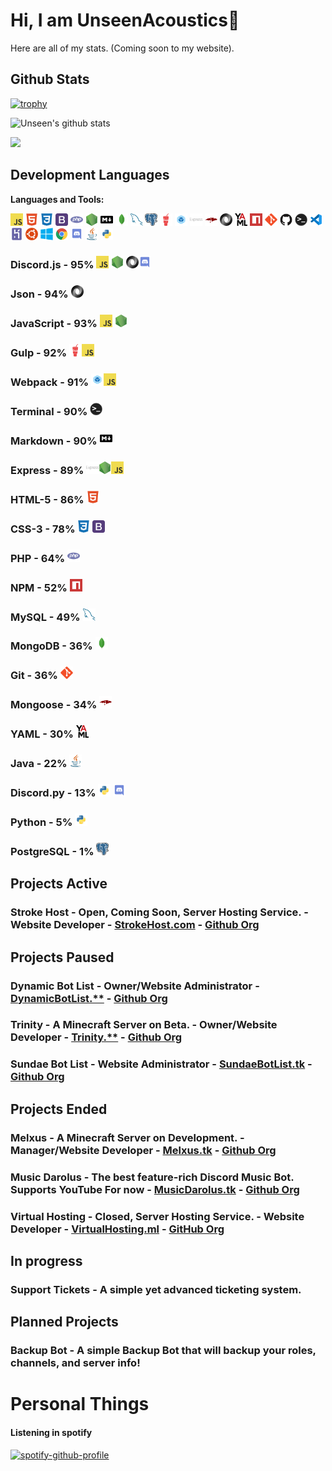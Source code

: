 
# Hi, I am UnseenAcoustics👋
Here are all of my stats.
(Coming soon to my website).
## Github Stats

[![trophy](https://github-profile-trophy.vercel.app/?username=UnseenAcoustics)](https://github.com/ryo-ma/github-profile-trophy)

![Unseen's github stats](https://github-readme-stats.vercel.app/api?username=UnseenAcoustics&include_all_commits=true)

<img src="https://github-readme-stats.vercel.app/api/top-langs/?username=UnseenAcoustics&layout=compact" />

## Development Languages
**Languages and Tools:**  

<code><img height="20" src="https://raw.githubusercontent.com/github/explore/80688e429a7d4ef2fca1e82350fe8e3517d3494d/topics/javascript/javascript.png"></code>
<code><img height="20" src="https://raw.githubusercontent.com/devicons/devicon/master/icons/html5/html5-plain.svg"></code>
<code><img height="20" src="https://raw.githubusercontent.com/devicons/devicon/master/icons/css3/css3-plain.svg"></code>
<code><img height="20" src="https://raw.githubusercontent.com/github/explore/80688e429a7d4ef2fca1e82350fe8e3517d3494d/topics/bootstrap/bootstrap.png"></code>
<code><img height="20" src="https://raw.githubusercontent.com/devicons/devicon/master/icons/php/php-plain.svg"></code>
<code><img height="20" src="https://raw.githubusercontent.com/github/explore/80688e429a7d4ef2fca1e82350fe8e3517d3494d/topics/nodejs/nodejs.png"></code>
<code><img height="20" src="https://raw.githubusercontent.com/github/explore/80688e429a7d4ef2fca1e82350fe8e3517d3494d/topics/markdown/markdown.png"></code>
<code><img height="20" src="https://raw.githubusercontent.com/devicons/devicon/master/icons/mongodb/mongodb-original.svg"></code>
<code><img height="20" src="https://raw.githubusercontent.com/devicons/devicon/master/icons/mysql/mysql-original.svg"></code>
<code><img height="20" src="https://raw.githubusercontent.com/github/explore/80688e429a7d4ef2fca1e82350fe8e3517d3494d/topics/postgresql/postgresql.png"></code>
<code><img height="20" src="https://raw.githubusercontent.com/github/explore/80688e429a7d4ef2fca1e82350fe8e3517d3494d/topics/gulp/gulp.png"></code>
<code><img height="20" src="https://raw.githubusercontent.com/github/explore/80688e429a7d4ef2fca1e82350fe8e3517d3494d/topics/webpack/webpack.png"></code>
<code><img height="20" src="https://raw.githubusercontent.com/github/explore/80688e429a7d4ef2fca1e82350fe8e3517d3494d/topics/express/express.png"></code>
<code><img height="20" src="https://raw.githubusercontent.com/github/explore/80688e429a7d4ef2fca1e82350fe8e3517d3494d/topics/mongoose/mongoose.png"></code>
<code><img height="20" src="https://raw.githubusercontent.com/github/explore/80688e429a7d4ef2fca1e82350fe8e3517d3494d/topics/json/json.png"></code>
<code><img height="20" src="https://raw.githubusercontent.com/github/explore/80688e429a7d4ef2fca1e82350fe8e3517d3494d/topics/yaml/yaml.png"></code>
<code><img height="20" src="https://raw.githubusercontent.com/github/explore/80688e429a7d4ef2fca1e82350fe8e3517d3494d/topics/npm/npm.png"></code>
<code><img height="20" src="https://raw.githubusercontent.com/devicons/devicon/master/icons/git/git-original.svg"></code>
<code><img height="20" src="https://raw.githubusercontent.com/devicons/devicon/master/icons/github/github-original.svg"></code>
<code><img height="20" src="https://raw.githubusercontent.com/github/explore/80688e429a7d4ef2fca1e82350fe8e3517d3494d/topics/terminal/terminal.png"></code>
<code><img height="20" src="https://raw.githubusercontent.com/vscode-icons/vscode-icons/master/icons/file_type_vscode.svg"></code>
<code><img height="20" src="https://raw.githubusercontent.com/devicons/devicon/master/icons/heroku/heroku-plain.svg"></code>
<code><img height="20" src="https://raw.githubusercontent.com/github/explore/80688e429a7d4ef2fca1e82350fe8e3517d3494d/topics/ubuntu/ubuntu.png"></code>
<code><img height="20" src="https://raw.githubusercontent.com/devicons/devicon/master/icons/windows8/windows8-original.svg"></code>
<code><img height="20" src="https://raw.githubusercontent.com/github/explore/80688e429a7d4ef2fca1e82350fe8e3517d3494d/topics/chrome-extension/chrome-extension.png"></code>
<code><img height="20" src="https://raw.githubusercontent.com/github/explore/80688e429a7d4ef2fca1e82350fe8e3517d3494d/topics/discord/discord.png"></code>
<code><img height="20" src="https://raw.githubusercontent.com/github/explore/80688e429a7d4ef2fca1e82350fe8e3517d3494d/topics/java/java.png"></code>
<code><img height="20" src="https://raw.githubusercontent.com/github/explore/80688e429a7d4ef2fca1e82350fe8e3517d3494d/topics/python/python.png"></code>

### Discord.js - 95% <code><img height="20" src="https://raw.githubusercontent.com/github/explore/80688e429a7d4ef2fca1e82350fe8e3517d3494d/topics/javascript/javascript.png"></code> <code><img height="20" src="https://raw.githubusercontent.com/github/explore/80688e429a7d4ef2fca1e82350fe8e3517d3494d/topics/nodejs/nodejs.png"></code> <code><img height="20" src="https://raw.githubusercontent.com/github/explore/80688e429a7d4ef2fca1e82350fe8e3517d3494d/topics/json/json.png"></code><code><img height="20" src="https://raw.githubusercontent.com/github/explore/80688e429a7d4ef2fca1e82350fe8e3517d3494d/topics/discord/discord.png"></code>

### Json - 94% <code><img height="20" src="https://raw.githubusercontent.com/github/explore/80688e429a7d4ef2fca1e82350fe8e3517d3494d/topics/json/json.png"></code>
### JavaScript - 93% <code><img height="20" src="https://raw.githubusercontent.com/github/explore/80688e429a7d4ef2fca1e82350fe8e3517d3494d/topics/javascript/javascript.png"></code> <code><img height="20" src="https://raw.githubusercontent.com/github/explore/80688e429a7d4ef2fca1e82350fe8e3517d3494d/topics/nodejs/nodejs.png"></code>
### Gulp - 92% <code><img height="20" src="https://raw.githubusercontent.com/github/explore/80688e429a7d4ef2fca1e82350fe8e3517d3494d/topics/gulp/gulp.png"></code><code><img height="20" src="https://raw.githubusercontent.com/github/explore/80688e429a7d4ef2fca1e82350fe8e3517d3494d/topics/javascript/javascript.png"></code>
### Webpack - 91% <code><img height="20" src="https://raw.githubusercontent.com/github/explore/80688e429a7d4ef2fca1e82350fe8e3517d3494d/topics/webpack/webpack.png"></code><code><img height="20" src="https://raw.githubusercontent.com/github/explore/80688e429a7d4ef2fca1e82350fe8e3517d3494d/topics/javascript/javascript.png"></code>
### Terminal - 90% <code><img height="20" src="https://raw.githubusercontent.com/github/explore/80688e429a7d4ef2fca1e82350fe8e3517d3494d/topics/terminal/terminal.png"></code>
### Markdown - 90% <code><img height="20" src="https://raw.githubusercontent.com/github/explore/80688e429a7d4ef2fca1e82350fe8e3517d3494d/topics/markdown/markdown.png"></code>
### Express - 89% <code><img height="20" src="https://raw.githubusercontent.com/github/explore/80688e429a7d4ef2fca1e82350fe8e3517d3494d/topics/express/express.png"></code><code><img height="20" src="https://raw.githubusercontent.com/github/explore/80688e429a7d4ef2fca1e82350fe8e3517d3494d/topics/nodejs/nodejs.png"></code><code><img height="20" src="https://raw.githubusercontent.com/github/explore/80688e429a7d4ef2fca1e82350fe8e3517d3494d/topics/javascript/javascript.png"></code>
### HTML-5 - 86% <code><img height="20" src="https://raw.githubusercontent.com/devicons/devicon/master/icons/html5/html5-plain.svg"></code>
### CSS-3 - 78% <code><img height="20" src="https://raw.githubusercontent.com/devicons/devicon/master/icons/css3/css3-plain.svg"></code> <code><img height="20" src="https://raw.githubusercontent.com/github/explore/80688e429a7d4ef2fca1e82350fe8e3517d3494d/topics/bootstrap/bootstrap.png"></code>
### PHP - 64% <code><img height="20" src="https://raw.githubusercontent.com/devicons/devicon/master/icons/php/php-plain.svg"></code>
### NPM - 52% <code><img height="20" src="https://raw.githubusercontent.com/github/explore/80688e429a7d4ef2fca1e82350fe8e3517d3494d/topics/npm/npm.png"></code>
### MySQL - 49% <code><img height="20" src="https://raw.githubusercontent.com/devicons/devicon/master/icons/mysql/mysql-original.svg"></code>
### MongoDB - 36% <code><img height="20" src="https://raw.githubusercontent.com/devicons/devicon/master/icons/mongodb/mongodb-original.svg"></code>
### Git - 36% <code><img height="20" src="https://raw.githubusercontent.com/devicons/devicon/master/icons/git/git-original.svg"></code>
### Mongoose - 34% <code><img height="20" src="https://raw.githubusercontent.com/github/explore/80688e429a7d4ef2fca1e82350fe8e3517d3494d/topics/mongoose/mongoose.png"></code>
### YAML - 30% <code><img height="20" src="https://raw.githubusercontent.com/github/explore/80688e429a7d4ef2fca1e82350fe8e3517d3494d/topics/yaml/yaml.png"></code>
### Java - 22% <code><img height="20" src="https://raw.githubusercontent.com/github/explore/80688e429a7d4ef2fca1e82350fe8e3517d3494d/topics/java/java.png"></code>
### Discord.py - 13% <code><img height="20" src="https://raw.githubusercontent.com/github/explore/80688e429a7d4ef2fca1e82350fe8e3517d3494d/topics/python/python.png"></code> <code><img height="20" src="https://raw.githubusercontent.com/github/explore/80688e429a7d4ef2fca1e82350fe8e3517d3494d/topics/discord/discord.png"></code>
### Python - 5% <code><img height="20" src="https://raw.githubusercontent.com/github/explore/80688e429a7d4ef2fca1e82350fe8e3517d3494d/topics/python/python.png"></code>
### PostgreSQL - 1% <code><img height="20" src="https://raw.githubusercontent.com/github/explore/80688e429a7d4ef2fca1e82350fe8e3517d3494d/topics/postgresql/postgresql.png"></code>


## Projects Active
### Stroke Host - Open, Coming Soon, Server Hosting Service. - Website Developer - [StrokeHost.com](https://strokehost.com) - [Github Org](https://github.com/StrokeHosting)

## Projects Paused
### Dynamic Bot List - Owner/Website Administrator - [DynamicBotList.**](https://dynamicbotlist.**/) - [Github Org](https://github.com/DynamicBotList)
### Trinity - A Minecraft Server on Beta. - Owner/Website Developer - [Trinity.**](https://trinity.**) - [Github Org](https://github.com/Trinity)
### Sundae Bot List - Website Administrator - [SundaeBotList.tk](https://sundaebotlist.tk/) - [Github Org](https://github.com/Sundae-Bot-List)

## Projects Ended
### Melxus - A Minecraft Server on Development. - Manager/Website Developer - [Melxus.tk](https://melxus.tk) - [Github Org](https://github.com/TrinityMC)
### Music Darolus - The best feature-rich Discord Music Bot. Supports YouTube For now - [MusicDarolus.tk](https://musicdarolus.tk/) - [Github Org](https://github.com/Music-Darolus)
### Virtual Hosting - Closed, Server Hosting Service. - Website Developer - [VirtualHosting.ml](https://virtualhosting.ml) - [GitHub Org](https://github.com/VirtualMCHosting)

## In progress
### Support Tickets - A simple yet advanced ticketing system.

## Planned Projects
### Backup Bot - A simple Backup Bot that will backup your roles, channels, and server info!

# Personal Things

#### Listening in spotify

[![spotify-github-profile](https://spotify-github-profile.vercel.app/api/view?uid=gub257zj9tatu6y9sg45i8mpw&cover_image=true)](https://github.com/kittinan/spotify-github-profile)
<!--
**UnseenAcoustics/UnseenAcoustics** is a ✨ _special_ ✨ repository because its `README.md` (this file) appears on your GitHub profile.

Here are some ideas to get you started:
- 🔭 I’m currently working on ...
- 🌱 I’m currently learning ...
- 👯 I’m looking to collaborate on ...
- 🤔 I’m looking for help with ...
- 💬 Ask me about ...
- 📫 How to reach me: ...
- 😄 Pronouns: ...
- ⚡ Fun fact: ...
-->
